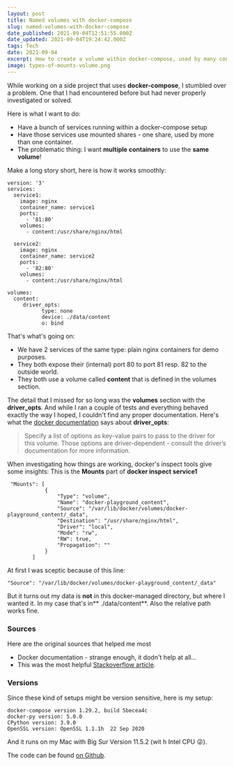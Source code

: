 ```yaml
---
layout: post
title: Named volumes with docker-compose
slug: named-volumes-with-docker-compose
date_published: 2021-09-04T12:51:55.000Z
date_updated: 2021-09-04T19:24:42.000Z
tags: Tech
date: 2021-09-04
excerpt: How to create a volume within docker-compose, used by many containers and within a specific location on the host.
image: types-of-mounts-volume.png
---
```


While working on a side project that uses **docker-compose**, I stumbled over a problem. One that I had encountered before but had never properly investigated or solved.

Here is what I want to do:

- Have a bunch of services running within a docker-compose setup
- Have those services use mounted shares - one share, used by more than one container.
- The problematic thing: I want **multiple containers** to use the **same volume**!

Make a long story short, here is how it works smoothly:

    version: '3'
    services:
      service1:
        image: nginx
        container_name: service1
        ports:
          - '81:80'
        volumes:
          - content:/usr/share/nginx/html

      service2:
        image: nginx
        container_name: service2
        ports:
          - '82:80'
        volumes:
          - content:/usr/share/nginx/html

    volumes:
      content:
         driver_opts:
               type: none
               device: ./data/content
               o: bind

That's what's going on:

- We have 2 services of the same type: plain nginx containers for demo purposes.
- They both expose their (internal) port 80 to port 81 resp. 82 to the outside world.
- They both use a volume called **content** that is defined in the volumes section.

The detail that I missed for so long was the **volumes** section with the **driver_opts**. And while I ran a couple of tests and everything behaved exactly the way I hoped, I couldn't find any proper documentation. Here's what the [docker documentation](https://docs.docker.com/compose/compose-file/compose-file-v3/#driver_opts) says about **driver_opts**:

> Specify a list of options as key-value pairs to pass to the driver for this volume. Those options are driver-dependent - consult the driver’s documentation for more information.

When investigating how things are working, docker's inspect tools give some insights: This is the **Mounts** part of **docker inspect service1**

     "Mounts": [
                {
                    "Type": "volume",
                    "Name": "docker-playground_content",
                    "Source": "/var/lib/docker/volumes/docker-playground_content/_data",
                    "Destination": "/usr/share/nginx/html",
                    "Driver": "local",
                    "Mode": "rw",
                    "RW": true,
                    "Propagation": ""
                }
            ]

At first I was sceptic because of this line:

    "Source": "/var/lib/docker/volumes/docker-playground_content/_data"

But it turns out my data is **not** in this docker-managed directory, but where I wanted it. In my case that's in** ./data/content**. Also the relative path works fine.

### Sources

Here are the original sources that helped me most

- Docker documentation - strange enough, it dodn't help at all...
- This was the most helpful [Stackoverflow article](https://stackoverflow.com/questions/35841241/docker-compose-named-mounted-volume).

### Versions

Since these kind of setups might be version sensitive, here is my setup:

    docker-compose version 1.29.2, build 5becea4c
    docker-py version: 5.0.0
    CPython version: 3.9.0
    OpenSSL version: OpenSSL 1.1.1h  22 Sep 2020

And it runs on my Mac with Big Sur Version 11.5.2 (wit h Intel CPU 😜).

The code can be found [on Github](https://github.com/tillg/docker-compose-volumes-playground/).
